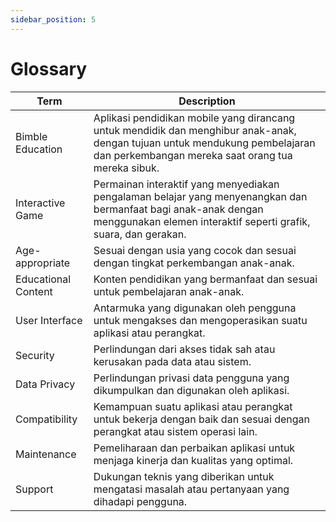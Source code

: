```yaml
---
sidebar_position: 5
---
```


# Glossary

| **Term** 	| **Description**                                                                                                               	|
|----------	|-------------------------------------------------------------------------------------------------------------------------------	|
| Bimble Education	| Aplikasi pendidikan mobile yang dirancang untuk mendidik dan menghibur anak-anak, dengan tujuan untuk mendukung pembelajaran dan perkembangan mereka saat orang tua mereka sibuk.
| Interactive Game 	| Permainan interaktif yang menyediakan pengalaman belajar yang menyenangkan dan bermanfaat bagi anak-anak dengan menggunakan elemen interaktif seperti grafik, suara, dan gerakan.                                                   	|
| Age-appropriate   	|  Sesuai dengan usia yang cocok dan sesuai dengan tingkat perkembangan anak-anak.                                   	|
| Educational Content  	| Konten pendidikan yang bermanfaat dan sesuai untuk pembelajaran anak-anak. 	|
| User Interface  	| Antarmuka yang digunakan oleh pengguna untuk mengakses dan mengoperasikan suatu aplikasi atau perangkat. 	|
| Security  	| Perlindungan dari akses tidak sah atau kerusakan pada data atau sistem.	|
| Data Privacy  	| Perlindungan privasi data pengguna yang dikumpulkan dan digunakan oleh aplikasi.	|
| Compatibility	|Kemampuan suatu aplikasi atau perangkat untuk bekerja dengan baik dan sesuai dengan perangkat atau sistem operasi lain. 	|
| Maintenance  	| Pemeliharaan dan perbaikan aplikasi untuk menjaga kinerja dan kualitas yang optimal. 	|
| Support  	| Dukungan teknis yang diberikan untuk mengatasi masalah atau pertanyaan yang dihadapi pengguna.      |